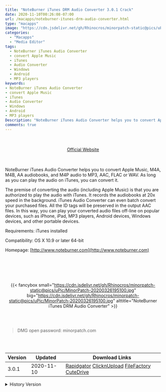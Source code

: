 ```yaml
---
title: "NoteBurner iTunes DRM Audio Converter 3.0.1 Crack"
date: 2020-11-10T00:26:08-07:00
url: /macapps/noteburner-itunes-drm-audio-converter.html
type: "macapps"
image: "https://cdn.jsdelivr.net/gh/Rhinocros/minorpatch-static@pics/uPic/W6wV7d.png"
categories:
  - "Macapps"
  - "Media Editor"
tags:
  - NoteBurner iTunes Audio Converter
  - convert Apple Music
  - iTunes
  - Audio Converter
  - Windows
  - Android
  - MP3 players
keywords:
- NoteBurner iTunes Audio Converter
- convert Apple Music
- iTunes
- Audio Converter
- Windows
- Android
- MP3 players
Description: "NoteBurner iTunes Audio Converter helps you to convert Apple Music, M4A, M4B, AA audiobooks, and M4P audio to MP3, AAC, FLAC or WAV. As long as you can play the audio on iTunes, you can convert it"
comments: true
---
```


<br/>
<br/>
<center>
<a href="http://www.noteburner.com" target="blank"><div class="border border-blue-500 rounded-lg transition duration-500 
    ease-in-out w-48 text-lg text-blue-500 text-center px-2 hover:bg-blue-500 hover:text-white">
  Official Website 
</div></a>
</center>
<br/>
<br/>

NoteBurner iTunes Audio Converter helps you to convert Apple Music, M4A, M4B, AA audiobooks, and M4P audio to MP3, AAC, FLAC or WAV. As long as you can play the audio on iTunes, you can convert it.

The premise of converting the audio (including Apple Music) is that you are authorized to play the audio with iTunes. It records the audiobooks at 20x speed in the background. iTunes Audio Converter can even batch convert your purchased files. All the ID tags will be preserved in the output AAC files. In this way, you can play your converted audio files off-line on popular devices, such as iPhone, iPad, MP3 players, Android devices, Windows devices, and other portable devices.



Requirements: iTunes installed

Compatibility: OS X 10.9 or later 64-bit

Homepage: [http://www.noteburner.com](http://www.noteburner.com)

<br/>
<br/>
<script async src="https://pagead2.googlesyndication.com/pagead/js/adsbygoogle.js"></script>
<ins class="adsbygoogle"
     style="display:block; text-align:center;"
     data-ad-layout="in-article"
     data-ad-format="fluid"
     data-ad-client="ca-pub-8746275014476192"
     data-ad-slot="5144997159"></ins>
<script>
     (adsbygoogle = window.adsbygoogle || []).push({});
</script>
<br/>
<br/>


<center>

{{< fancybox small="https://cdn.jsdelivr.net/gh/Rhinocros/minorpatch-static@pics/uPic/MinorPatch-20200326195100.jpg" big="https://cdn.jsdelivr.net/gh/Rhinocros/minorpatch-static@pics/uPic/MinorPatch-20200326195100.jpg" alttitle="NoteBurner iTunes DRM Audio Converter" >}}

</center>

<br/>
<br/>


> DMG open password: minorpatch.com

<br/>

<br/>
<div id="history_version" class="history_version">

| Version | Updated | Download Links |
| ---- | ---- | ---- |
| 3.0.1 | 2020-11-10 | [Rapidgator](https://ouo.io/Zs5Xjd)   [ClicknUpload](https://ouo.io/MGRQJr)   [FileFactory](https://ouo.io/zRZvRo)   [CuteDrive](https://ouo.io/TBWnBvz) |
<details>
<summary>History Version</summary>

| Version | Updated | Download Links |
| ---- | ---- | ---- |
| 2.5.4 | 2020-06-09 | [UsersCloud](https://ouo.io/WShTzT)   [ClicknUpload](https://ouo.io/w18MIQ)   [FileFactory](https://ouo.io/qrz9VC)   [CuteDrive](https://ouo.io/PqEamY) |
| 2.5.3 | 2020-04-28 | [UsersCloud](https://ouo.io/8OOwar)   [ClicknUpload](https://ouo.io/u8es4i7)   [FileFactory](https://ouo.io/DuhCbGp)   [CuteDrive](https://ouo.io/11d1MP) |
| 2.5.2 | 2020-04-10 | [UsersCloud](https://ouo.io/Vjp6fT)   [ClicknUpload](https://ouo.io/fEHMUW)   [FileFactory](https://ouo.io/BMFdd0)   [CuteDrive](https://ouo.io/WgQlzON) |
| 2.5.1 | 2020-03-26 | [UsersCloud](https://ouo.io/P55WeS)   [ClicknUpload](https://ouo.io/5UJQ44)   [FileFactory](https://ouo.io/rDJs5D)   [CuteDrive](https://ouo.io/h07IK5) |
</details>

</div>
